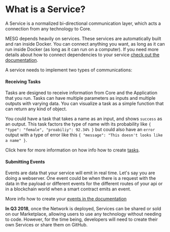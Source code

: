 # What is a Service?

A Service is a normalized bi-directional communication layer, which acts a connection from any technology to Core.   

MESG depends heavily on services. These services are automatically built and ran inside Docker. You can connect anything you want, as long as it can run inside Docker \(as long as it can run on a computer\). If you need more details about how to connect dependencies to your service [check out the documentation](https://docs.mesg.tech/service/dockerize-the-service).

A service needs to implement two types of communications:

#### Receiving Tasks

Tasks are designed to receive information from Core and the Application that you run. Tasks can have multiple parameters as inputs and multiple outputs with varying data. You can visualize a task as a simple function that can return any kind of object.

You could have a task that takes a name as an input, and shows `success` as an output. This task factors the type of name with its probability like `{ "type": "female", "proabiliy": 92.34% }` but could also have an `error` output with a type of error like this `{ "message": "This doesn't looks like a name" }`.

Click here for more information on how info how to create [tasks](https://docs.mesg.tech/service/listen-for-tasks).

#### Submitting Events

Events are data that your service will emit in real time. Let's say you are doing a webserver. One event could be when there is a request with the data in the payload or different events for the different routes of your api or in a blockchain world when a smart contract emits an event.

More info how to create your [events in the documentation](https://docs.mesg.tech/service/emit-an-event)


**In Q3 2018**, once the Network is deployed, Services can be shared or sold on our Marketplace, allowing users to use any technology without needing to code. However, for the time being, developers will need to create their own Services or share them on GitHub. 
